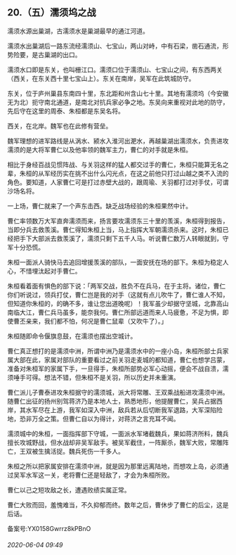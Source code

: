 ## 20.（五）濡须坞之战
濡须水源出巢湖，古濡须水是巢湖最早的通江河道。



濡须水出巢湖后一路东流经濡须山、七宝山，两山对峙，中有石梁，凿石通流，形势险要，是古巢湖的出口。



濡须水口即是东关，也叫栅江口。濡须口位于濡须山、七宝山之间，有东西两关（西关，在东关西十里七宝山上）。东关在南岸，吴军在此筑城防守。



东关，位于庐州巢县东南四十里，东北距和州含山七十里。其地有濡须坞（今安徽无为北）扼守南北通道，是南北对抗兵家必争之地。东吴向来重视对此地的防守，先后守在这里的周泰、朱桓都是东吴名将。



西关，在北岸。魏军也在此修有营垒。



魏军理想的进军路线是从涡水、颍水入淮河出淝水，再越巢湖出濡须水，负责进攻濡须的是大将军曹仁以及他率领的魏军主力，曹仁的对手就是朱桓。



相比于身经百战见惯阵战、与关羽这样的猛人都交过手的曹仁，朱桓只能算无名之辈，朱桓的从军经历实在挑不出什么闪光点，在这之前他只打过山越之类不入流的角色。要知道，人家曹仁可是打过赤壁大战的，跟周瑜、关羽都打过对手仗，可谓沙场名将。



一上场，曹仁就来了一个声东击西。缺乏战场经验的朱桓果然中计。



曹仁率领数万大军直奔濡须而来，扬言要攻濡须东三十里的羡溪，朱桓得到报告，当即分兵去救羡溪。曹仁得知朱桓上当，马上指挥大军朝濡须杀来。这时，朱桓已经把手下大部派去救羡溪了，濡须只剩下五千人马。听说曹仁数万人转眼就到，守军十分恐慌。



朱桓一面派人骑快马去追回增援羡溪的部队，一面安抚在场的部下。朱桓为稳定人心，不惜埋汰起对手曹仁。



朱桓看着面有惧色的部下说：「两军交战，胜负不在兵马，在于主将。诸位，曹仁你们听说过，领兵打仗，曹仁岂是我的对手（这就有点儿吹牛了，曹仁谁人不知，但知道你朱桓的，的确不多，谁让您出道晚呢）！我军虽少却据守坚城，北靠高山南临大江，曹仁兵马虽多，能奈我何。曹仁所部远道而来人马疲惫，不足为惧，即使曹丕亲来，我们都不怕，何况是曹仁鼠辈（又吹牛了）。」



朱桓随即命令偃旗息鼓，在濡须也摆出空城计。



曹仁真正想打的是濡须中洲，所谓中洲乃是濡须水中的一座小岛，朱桓所部士兵家属大部在此，家属对部队的重要看过之前关羽走麦城的都知道，曹仁也想学吕蒙，准备对朱桓军的家属下手，一旦得手，朱桓所部势必军心动摇，便会不战自溃，濡须唾手可得。想法不错，但朱桓不是关羽，所以历史并未重演。



曹仁派儿子曹泰进攻朱桓据守的濡须城，派大将常雕、王双乘战船进攻濡须中洲。随曹仁出征的扬州别驾蒋济乃是本地人士，熟悉地形，他提醒曹仁，吴兵占据西岸，其水军尽在上游，我军如深入中洲，敌兵若从后切断我军退路，大军深陷险地，恐非万全之策。但曹仁自以为得计，对蒋济之言充耳不闻。



濡须城中的朱桓，一面指挥部下守城，一面派水军堵截魏兵，果如蒋济所料，魏兵擅长攻城野战，但水战却非吴军敌手。被吴军截住，一阵厮杀，魏军大败，常雕阵亡，王双被生擒活捉。魏兵死伤一千多人。



朱桓之所以把家属安排在濡须中洲，就是因为那里远离陆地，而想攻上岛，必须通过吴军水军这一关，老将曹仁还是轻敌了，才会为朱桓所败。



曹仁以己之短攻敌之长，遭遇败绩实属正常。



曹仁大败而回，羞愧难当，不久抑郁而终。数年之后，曹休步了曹仁的后尘，这是后话。



备案号:YX0158Gwrrz8kPBnO


###### 2020-06-04 09:49
